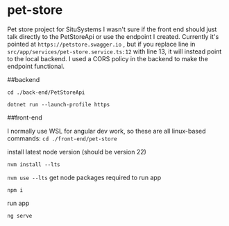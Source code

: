 # pet-store
Pet store project for SituSystems
I wasn't sure if the front end should just talk directly to the PetStoreApi or use the endpoint I created. 
Currently it's pointed at `https://petstore.swagger.io` , but if you replace line in `src/app/services/pet-store.service.ts:12` with line 13, it will instead point to the local backend. 
I used a CORS policy in the backend to make the endpoint functional.

##backend

`cd ./back-end/PetStoreApi`

`dotnet run --launch-profile https`

##front-end

I normally use WSL for angular dev work, so these are all linux-based commands:
`cd ./front-end/pet-store`

install latest node version (should be version 22)

`nvm install --lts `

`nvm use --lts`
get node packages required to run app

`npm i`

run app

`ng serve`
